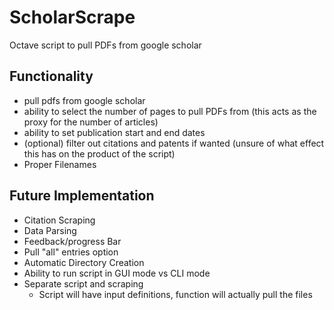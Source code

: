 # ScholarScrape
Octave script to pull PDFs from google scholar

Functionality
-------------
* pull pdfs from google scholar
* ability to select the number of pages to pull PDFs from (this acts as the proxy for the number of articles)
* ability to set publication start and end dates
* (optional) filter out citations and patents if wanted (unsure of what effect this has on the product of the script)
* Proper Filenames

Future Implementation
---------------------
* Citation Scraping
* Data Parsing
* Feedback/progress Bar
* Pull "all" entries option
* Automatic Directory Creation
* Ability to run script in GUI mode vs CLI mode
* Separate script and scraping
  * Script will have input definitions, function will actually pull the files

